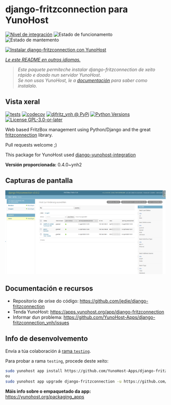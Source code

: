 <!--
NOTA: Este README foi creado automáticamente por <https://github.com/YunoHost/apps/tree/master/tools/readme_generator>
NON debe editarse manualmente.
-->

# django-fritzconnection para YunoHost

[![Nivel de integración](https://apps.yunohost.org/badge/integration/django-fritzconnection)](https://ci-apps.yunohost.org/ci/apps/django-fritzconnection/)
![Estado de funcionamento](https://apps.yunohost.org/badge/state/django-fritzconnection)
![Estado de mantemento](https://apps.yunohost.org/badge/maintained/django-fritzconnection)

[![Instalar django-fritzconnection con YunoHost](https://install-app.yunohost.org/install-with-yunohost.svg)](https://install-app.yunohost.org/?app=django-fritzconnection)

*[Le este README en outros idiomas.](./ALL_README.md)*

> *Este paquete permíteche instalar django-fritzconnection de xeito rápido e doado nun servidor YunoHost.*  
> *Se non usas YunoHost, le a [documentación](https://yunohost.org/install) para saber como instalalo.*

## Vista xeral

[![tests](https://github.com/YunoHost-Apps/django-fritzconnection_ynh/actions/workflows/tests.yml/badge.svg?branch=main)](https://github.com/YunoHost-Apps/django-fritzconnection_ynh/actions/workflows/tests.yml)
[![codecov](https://codecov.io/github/jedie/djfritz_ynh/branch/main/graph/badge.svg)](https://app.codecov.io/github/jedie/djfritz_ynh)
[![djfritz_ynh @ PyPi](https://img.shields.io/pypi/v/djfritz_ynh?label=djfritz_ynh%20%40%20PyPi)](https://pypi.org/project/djfritz_ynh/)
[![Python Versions](https://img.shields.io/pypi/pyversions/djfritz_ynh)](https://github.com/YunoHost-Apps/django-fritzconnection_ynh/blob/main/pyproject.toml)
[![License GPL-3.0-or-later](https://img.shields.io/pypi/l/djfritz_ynh)](https://github.com/YunoHost-Apps/django-fritzconnection_ynh/blob/main/LICENSE)

Web based FritzBox management using Python/Django and the great [fritzconnection](https://github.com/kbr/fritzconnection) library.

Pull requests welcome ;)

This package for YunoHost used [django-yunohost-integration](https://github.com/YunoHost-Apps/django_yunohost_integration)


**Versión proporcionada:** 0.4.0~ynh2

## Capturas de pantalla

![Captura de pantalla de django-fritzconnection](./doc/screenshots/screenshot.png)

## Documentación e recursos

- Repositorio de orixe do código: <https://github.com/jedie/django-fritzconnection>
- Tenda YunoHost: <https://apps.yunohost.org/app/django-fritzconnection>
- Informar dun problema: <https://github.com/YunoHost-Apps/django-fritzconnection_ynh/issues>

## Info de desenvolvemento

Envía a túa colaboración á [rama `testing`](https://github.com/YunoHost-Apps/django-fritzconnection_ynh/tree/testing).

Para probar a rama `testing`, procede deste xeito:

```bash
sudo yunohost app install https://github.com/YunoHost-Apps/django-fritzconnection_ynh/tree/testing --debug
ou
sudo yunohost app upgrade django-fritzconnection -u https://github.com/YunoHost-Apps/django-fritzconnection_ynh/tree/testing --debug
```

**Máis info sobre o empaquetado da app:** <https://yunohost.org/packaging_apps>
